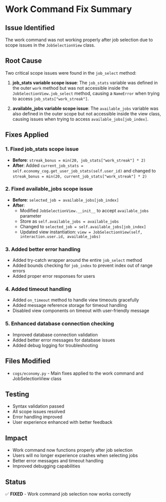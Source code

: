 # Work Command Fix Summary

## Issue Identified
The work command was not working properly after job selection due to scope issues in the `JobSelectionView` class.

## Root Cause
Two critical scope issues were found in the `job_select` method:

1. **job_stats variable scope issue**: The `job_stats` variable was defined in the outer `work` method but was not accessible inside the `JobSelectionView.job_select` method, causing a `NameError` when trying to access `job_stats["work_streak"]`.

2. **available_jobs variable scope issue**: The `available_jobs` variable was also defined in the outer scope but not accessible inside the view class, causing issues when trying to access `available_jobs[job_index]`.

## Fixes Applied

### 1. Fixed job_stats scope issue
- **Before**: `streak_bonus = min(20, job_stats["work_streak"] * 2)`
- **After**: Added `current_job_stats = self.economy_cog.get_user_job_stats(self.user_id)` and changed to `streak_bonus = min(20, current_job_stats["work_streak"] * 2)`

### 2. Fixed available_jobs scope issue
- **Before**: `selected_job = available_jobs[job_index]`
- **After**: 
  - Modified `JobSelectionView.__init__` to accept `available_jobs` parameter
  - Store as `self.available_jobs = available_jobs`
  - Changed to `selected_job = self.available_jobs[job_index]`
  - Updated view instantiation: `view = JobSelectionView(self, interaction.user.id, available_jobs)`

### 3. Added better error handling
- Added try-catch wrapper around the entire `job_select` method
- Added bounds checking for `job_index` to prevent index out of range errors
- Added proper error responses for users

### 4. Added timeout handling
- Added `on_timeout` method to handle view timeouts gracefully
- Added message reference storage for timeout handling
- Disabled view components on timeout with user-friendly message

### 5. Enhanced database connection checking
- Improved database connection validation
- Added better error messages for database issues
- Added debug logging for troubleshooting

## Files Modified
- `cogs/economy.py` - Main fixes applied to the work command and JobSelectionView class

## Testing
- Syntax validation passed
- All scope issues resolved
- Error handling improved
- User experience enhanced with better feedback

## Impact
- Work command now functions properly after job selection
- Users will no longer experience crashes when selecting jobs
- Better error messages and timeout handling
- Improved debugging capabilities

## Status
✅ **FIXED** - Work command job selection now works correctly